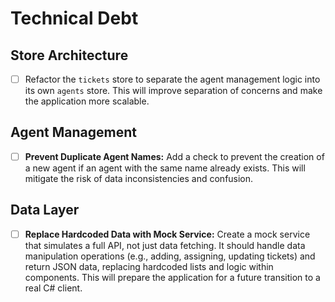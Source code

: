# Technical Debt

## Store Architecture

- [ ] Refactor the `tickets` store to separate the agent management logic into its own `agents` store. This will improve separation of concerns and make the application more scalable.

## Agent Management

- [ ] **Prevent Duplicate Agent Names:** Add a check to prevent the creation of a new agent if an agent with the same name already exists. This will mitigate the risk of data inconsistencies and confusion.

## Data Layer

- [ ] **Replace Hardcoded Data with Mock Service:** Create a mock service that simulates a full API, not just data fetching. It should handle data manipulation operations (e.g., adding, assigning, updating tickets) and return JSON data, replacing hardcoded lists and logic within components. This will prepare the application for a future transition to a real C# client.
